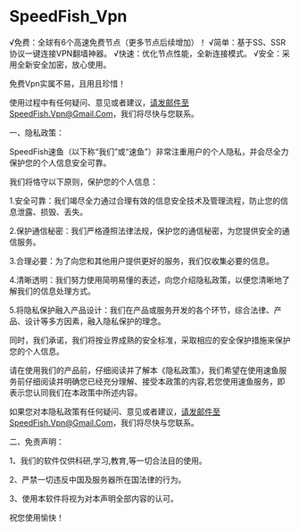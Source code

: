 # SpeedFish_Vpn

√免费：全球有6个高速免费节点（更多节点后续增加）！
√简单：基于SS、SSR协议一键连接VPN翻墙神器。
√快速：优化节点性能，全新连接模式。
√安全：采用全新安全加密，放心使用。

免费Vpn实属不易，且用且珍惜！

使用过程中有任何疑问、意见或者建议，请发邮件至SpeedFish.Vpn@Gmail.Com，我们将尽快与您联系。


一、隐私政策：

SpeedFish速鱼（以下称“我们”或“速鱼”）非常注重用户的个人隐私，并会尽全力保护您的个人信息安全可靠。

我们将恪守以下原则，保护您的个人信息：

1.安全可靠：我们竭尽全力通过合理有效的信息安全技术及管理流程，防止您的信息泄露、损毁、丢失。

2.保护通信秘密：我们严格遵照法律法规，保护您的通信秘密，为您提供安全的通信服务。

3.合理必要：为了向您和其他用户提供更好的服务，我们仅收集必要的信息。

4.清晰透明：我们努力使用简明易懂的表述，向您介绍隐私政策，以便您清晰地了解我们的信息处理方式。

5.将隐私保护融入产品设计：我们在产品或服务开发的各个环节，综合法律、产品、设计等多方因素，融入隐私保护的理念。

同时，我们承诺，我们将按业界成熟的安全标准，采取相应的安全保护措施来保护您的个人信息。

请在使用我们的产品前，仔细阅读并了解本《隐私政策》，我们希望在使用速鱼服务前仔细阅读并明确您已经充分理解、接受本政策的内容,若您使用速鱼服务，即表示您认同我们在本政策中所述内容。

如果您对本隐私政策有任何疑问、意见或者建议，请发邮件至SpeedFish.Vpn@Gmail.Com，我们将尽快与您联系。

二、免责声明：

1、我们的软件仅供科研,学习,教育,等一切合法目的使用。

2、严禁一切违反中国及服务器所在国法律的行为。

3、使用本软件将视为对本声明全部内容的认可。

祝您使用愉快！
